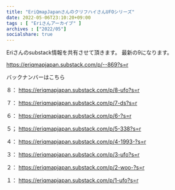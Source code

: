 ```yaml
---
title: "EriQmapJapanさんのクリフハイさんUFOシリーズ"
date: 2022-05-06T23:10:20+09:00
tags : [ "Eriさんアーカイブ" ]
archives : ["2022/05"]
socialshare: true
---
```



Eriさんのsubstack情報を共有させて頂きます。
最新の9になります。

https://eriqmapjapan.substack.com/p/--869?s=r


バックナンバーはこちら

８： https://eriqmapjapan.substack.com/p/8-ufo?s=r

７： https://eriqmapjapan.substack.com/p/7-ds?s=r

６： https://eriqmapjapan.substack.com/p/6-?s=r

５； https://eriqmapjapan.substack.com/p/5-338?s=r

４： https://eriqmapjapan.substack.com/p/4-1993-?s=r

３： https://eriqmapjapan.substack.com/p/3-ufo?s=r

２： https://eriqmapjapan.substack.com/p/2-woo-?s=r

１： https://eriqmapjapan.substack.com/p/1-ufo?s=r





<!--{{< rawhtml >}}

<iframe width="640" height="360" scrolling="no" frameborder="0" style="border: none;" src="../maskrisk.mp4"></iframe>

{{< /rawhtml >}}-->

